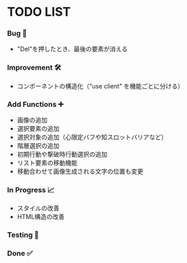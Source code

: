# TODO LIST

<!-- Todo 📋 -->

### Bug 👾

- "Del"を押したとき、最後の要素が消える

### Improvement 🛠️

- コンポーネントの構造化（"use client" を機能ごとに分ける）

### Add Functions ➕

- 画像の追加
- 選択要素の追加
- 選択対象の追加（心限定バフや知スロットバリアなど）
- 階層選択の追加
- 初期行動や撃破時行動選択の追加
- リスト要素の移動機能
- 移動合わせて画像生成される文字の位置も変更

<!-- Edited 🔄 -->

### In Progress 📈

- スタイルの改善
- HTML構造の改善

### Testing 📝

### Done ✅
